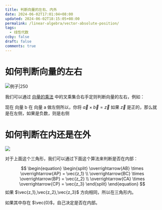 ```yaml
---
title: 判断向量的左右、内外
date: 2024-06-02T17:01:04+08:00
updated: 2024-06-02T18:15:05+08:00
permalink: /linear-algebra/vector-absolute-position/
tags:
  - 线性代数
ccby: false
draft: false
comments: true
---
```

# 如何判断向量的左右

![例子|250](https://cdn.iceprosurface.com/upload/md/Pasted%20image%2020240602170310.png)

我们可以通过 [向量的乘法](向量的乘法.md) 中的叉乘集合右手定则判断向量的左右，例如：

现在 向量 b 在 向量 a 做左侧所以，你将 $\vec{a}\times\vec{b}=\vec{z}$ 如果 $\vec{z}$ 是正的，那么就是在左侧，如果是负数，则是右侧

# 如何判断在内还是在外

![](https://cdn.iceprosurface.com/upload/md/Pasted%20image%2020240602170701.png)


对于上面这个三角形，我们可以通过下面这个算法来判断是否在内部：

$$ 
\begin{equation}
\begin{split}
\overrightarrow{AB} \times \overrightarrow{AP} = \vec{z_1} \\
\overrightarrow{BC} \times \overrightarrow{BP} = \vec{z_2} \\ 
\overrightarrow{CA} \times \overrightarrow{CP} = \vec{z_3}
\end{split}
\end{equation}
$$
如果 $\vec{z_1},\vec{z_2},\vec{z_3}$ 方向相同，所以在三角形内。

如果其中存在 $\vec{0}$，自己决定是否在内部。
